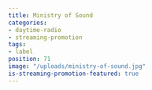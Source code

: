 ```yaml
---
title: Ministry of Sound
categories:
- daytime-radio
- streaming-promotion
tags:
- label
position: 71
image: "/uploads/ministry-of-sound.jpg"
is-streaming-promotion-featured: true
---
```


